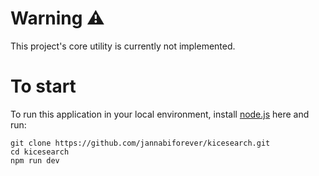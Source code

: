 # Warning ⚠️

This project's core utility is currently not implemented.

# To start

To run this application in your local environment,
install [node.js](https://nodejs.org/ko) here and run:

```
git clone https://github.com/jannabiforever/kicesearch.git
cd kicesearch
npm run dev
```
